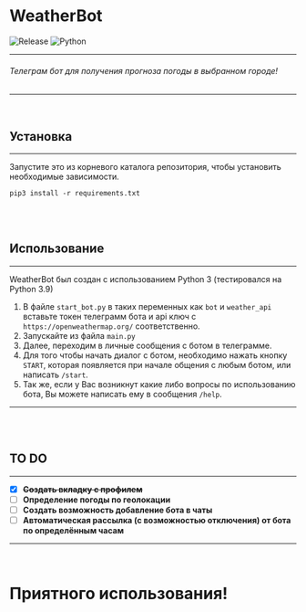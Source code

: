 # WeatherBot

![Release](https://img.shields.io/badge/Release-v1.0-cyan)
![Python](https://img.shields.io/badge/Python-3.9-orange)

___

###### Телеграм бот для получения прогноза погоды в выбранном городе!

___

<br/>


## Установка
___
Запустите это из корневого каталога 
репозитория, чтобы установить необходимые зависимости.
```
pip3 install -r requirements.txt
```

<br/><br/>

## Использование
___
WeatherBot был создан с использованием Python 3 
(тестировался на Python 3.9) 
1) В файле `start_bot.py`  в таких переменных как `bot` и 
`weather_api`  вставьте токен телеграмм бота и api ключ с 
`https://openweathermap.org/` соответственно.
2) Запускайте из файла `main.py`
3) Далее, переходим в личные сообщения с ботом в телеграмме.
4) Для того чтобы начать диалог с ботом, необходимо нажать 
кнопку `START`, которая появляется при начале общения с любым ботом, или
написать `/start`.
5) Так же, если у Вас возникнут какие либо вопросы по использованию 
бота, Вы можете написать ему в сообщения `/help`.
___
<br/><br/>

## TO DO
___
- [x] **~~Создать вкладку с профилем~~**
- [ ] **Определение погоды по геолокации**
- [ ] **Создать возможность добавление бота в чаты**
- [ ] **Автоматическая рассылка (с возможностью отключения) от 
 бота по определённым часам**
___
<br/>

# Приятного использования!